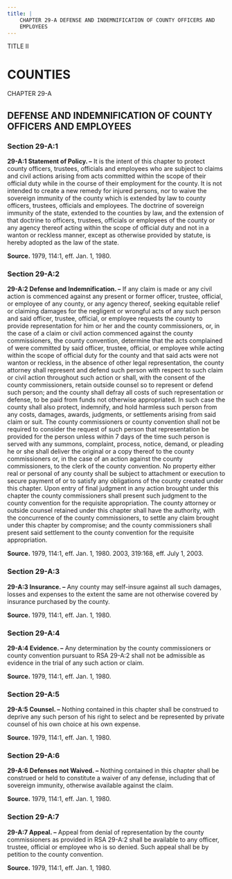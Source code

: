 ```yaml
---
title: |
    CHAPTER 29-A DEFENSE AND INDEMNIFICATION OF COUNTY OFFICERS AND
    EMPLOYEES
---
```


TITLE II
                                             
COUNTIES
=========

CHAPTER 29-A
                                             
DEFENSE AND INDEMNIFICATION OF COUNTY OFFICERS AND EMPLOYEES
------------------------------------------------------------

### Section 29-A:1

 **29-A:1 Statement of Policy. –** It is the intent of this chapter
to protect county officers, trustees, officials and employees who are
subject to claims and civil actions arising from acts committed within
the scope of their official duty while in the course of their employment
for the county. It is not intended to create a new remedy for injured
persons, nor to waive the sovereign immunity of the county which is
extended by law to county officers, trustees, officials and employees.
The doctrine of sovereign immunity of the state, extended to the
counties by law, and the extension of that doctrine to officers,
trustees, officials or employees of the county or any agency thereof
acting within the scope of official duty and not in a wanton or reckless
manner, except as otherwise provided by statute, is hereby adopted as
the law of the state.

**Source.** 1979, 114:1, eff. Jan. 1, 1980.

### Section 29-A:2

 **29-A:2 Defense and Indemnification. –** If any claim is made or
any civil action is commenced against any present or former officer,
trustee, official, or employee of any county, or any agency thereof,
seeking equitable relief or claiming damages for the negligent or
wrongful acts of any such person and said officer, trustee, official, or
employee requests the county to provide representation for him or her
and the county commissioners, or, in the case of a claim or civil action
commenced against the county commissioners, the county convention,
determine that the acts complained of were committed by said officer,
trustee, official, or employee while acting within the scope of official
duty for the county and that said acts were not wanton or reckless, in
the absence of other legal representation, the county attorney shall
represent and defend such person with respect to such claim or civil
action throughout such action or shall, with the consent of the county
commissioners, retain outside counsel so to represent or defend such
person; and the county shall defray all costs of such representation or
defense, to be paid from funds not otherwise appropriated. In such case
the county shall also protect, indemnify, and hold harmless such person
from any costs, damages, awards, judgments, or settlements arising from
said claim or suit. The county commissioners or county convention shall
not be required to consider the request of such person that
representation be provided for the person unless within 7 days of the
time such person is served with any summons, complaint, process, notice,
demand, or pleading he or she shall deliver the original or a copy
thereof to the county commissioners or, in the case of an action against
the county commissioners, to the clerk of the county convention. No
property either real or personal of any county shall be subject to
attachment or execution to secure payment of or to satisfy any
obligations of the county created under this chapter. Upon entry of
final judgment in any action brought under this chapter the county
commissioners shall present such judgment to the county convention for
the requisite appropriation. The county attorney or outside counsel
retained under this chapter shall have the authority, with the
concurrence of the county commissioners, to settle any claim brought
under this chapter by compromise; and the county commissioners shall
present said settlement to the county convention for the requisite
appropriation.

**Source.** 1979, 114:1, eff. Jan. 1, 1980. 2003, 319:168, eff. July 1,
2003.

### Section 29-A:3

 **29-A:3 Insurance. –** Any county may self-insure against all such
damages, losses and expenses to the extent the same are not otherwise
covered by insurance purchased by the county.

**Source.** 1979, 114:1, eff. Jan. 1, 1980.

### Section 29-A:4

 **29-A:4 Evidence. –** Any determination by the county commissioners
or county convention pursuant to RSA 29-A:2 shall not be admissible as
evidence in the trial of any such action or claim.

**Source.** 1979, 114:1, eff. Jan. 1, 1980.

### Section 29-A:5

 **29-A:5 Counsel. –** Nothing contained in this chapter shall be
construed to deprive any such person of his right to select and be
represented by private counsel of his own choice at his own expense.

**Source.** 1979, 114:1, eff. Jan. 1, 1980.

### Section 29-A:6

 **29-A:6 Defenses not Waived. –** Nothing contained in this chapter
shall be construed or held to constitute a waiver of any defense,
including that of sovereign immunity, otherwise available against the
claim.

**Source.** 1979, 114:1, eff. Jan. 1, 1980.

### Section 29-A:7

 **29-A:7 Appeal. –** Appeal from denial of representation by the
county commissioners as provided in RSA 29-A:2 shall be available to any
officer, trustee, official or employee who is so denied. Such appeal
shall be by petition to the county convention.

**Source.** 1979, 114:1, eff. Jan. 1, 1980.
